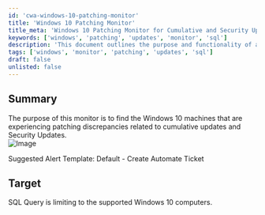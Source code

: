 ```yaml
---
id: 'cwa-windows-10-patching-monitor'
title: 'Windows 10 Patching Monitor'
title_meta: 'Windows 10 Patching Monitor for Cumulative and Security Updates'
keywords: ['windows', 'patching', 'updates', 'monitor', 'sql']
description: 'This document outlines the purpose and functionality of a monitor designed to identify Windows 10 machines with discrepancies in patching, specifically related to cumulative and security updates. It includes a suggested alert template for automating ticket creation in response to detected issues.'
tags: ['windows', 'monitor', 'patching', 'updates', 'sql']
draft: false
unlisted: false
---
```

## Summary

The purpose of this monitor is to find the Windows 10 machines that are experiencing patching discrepancies related to cumulative updates and Security Updates.  
![Image](5078775/docs/10703830/images/14872156)

Suggested Alert Template: Default - Create Automate Ticket

## Target

SQL Query is limiting to the supported Windows 10 computers.



